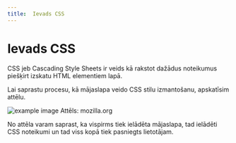 ```yaml
---
title:  Ievads CSS
---
```


# Ievads CSS

CSS jeb Cascading Style Sheets ir veids kā rakstot dažādus noteikumus piešķirt izskatu HTML elementiem lapā.

Lai saprastu procesu, kā mājaslapa veido CSS stilu izmantošanu, apskatīsim attēlu.

![example image](/renderingcss.svg)
Attēls: mozilla.org

No attēla varam saprast, ka vispirms tiek ielādēta mājaslapa, tad ielādēti CSS noteikumi un tad viss kopā tiek pasniegts lietotājam.

